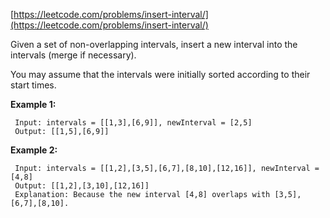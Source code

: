 [https://leetcode.com/problems/insert-interval/](https://leetcode.com/problems/insert-interval/)

Given a set of non-overlapping intervals, insert a new interval into the intervals (merge if necessary).

You may assume that the intervals were initially sorted according to their start times.

**Example 1:**
```
 Input: intervals = [[1,3],[6,9]], newInterval = [2,5]
 Output: [[1,5],[6,9]]
```

**Example 2:**
```
 Input: intervals = [[1,2],[3,5],[6,7],[8,10],[12,16]], newInterval = [4,8]
 Output: [[1,2],[3,10],[12,16]]
 Explanation: Because the new interval [4,8] overlaps with [3,5],[6,7],[8,10].
```